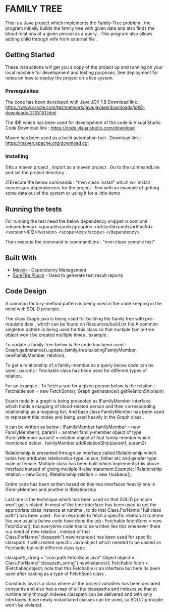 # FAMILY TREE

This is a Java project which implements the Family-Tree problem , the program initially builds the family tree with given data and
also finds the blood relations of a given person as a query .
This program also allows adding child through wife from external file .

## Getting Started

These instructions will get you a copy of the project up and running on your local machine for development and testing purposes. 
See deployment for notes on how to deploy the project on a live system.


### Prerequisites

The code has been developed with Java JDK 1.8 
Download link : https://www.oracle.com/technetwork/java/javase/downloads/jdk8-downloads-2133151.html

The IDE which has been used for development of the code is Visual Studio Code 
Download link : https://code.visualstudio.com/download

Maven has been used as a build automation tool .
Download link : https://maven.apache.org/download.cgi




### Installing

1)Its a maven project , import as a maven project .
Go to the commandLine and set the project directory .

2)Execute the below commands :
"mvn clean install" which will install neccessary dependencies for the project .
End with an example of getting some data out of the system or using it for a little demo

## Running the tests

For running the test need the below dependency snippet in pom.xml
&lt;dependency&gt;
    &lt;groupId&gt;junit&lt;/groupId&gt;
    &lt;artifactId&gt;junit&lt;/artifactId&gt;
    &lt;version&gt;4.12&lt;/version&gt;
    &lt;scope&gt;test&lt;/scope&gt;
&lt;/dependency&gt;

Then execute the command in commandLine :
"mvn clean compile test"

## Built With
* [Maven](https://maven.apache.org/) - Dependency Management
* [SureFire Plugin](https://maven.apache.org/surefire/maven-surefire-plugin/) - Used to generate test result reports

## Code Design
A common factory-method pattern is being used in the code keeping in the mind with SOLID principle .

The class Graph.java is being used for building the family tree with pre-requisite data , which can be found on Resources/build.txt file
A common singleton pattern is being used for this class so that multiple family-tree object won't be created multiple times .
example :

To update a family-tree below is the code has been used :
Graph.getInstance().update_family_tree(existingFamilyMember, newFamilyMember, relation);

To get a relationship of a family-member as a query below code can be used :
params : Fetchable class has been used for different types of relation.

For an example :
To fetch a son for a given person below is the relation :
Fetchable son = new FetchSons();
Graph.getInstance().getRelationShip(son)

Exach node in a graph is being presented as IFamilyMember interface which holds a mapping of blood-related person and their
corresponding relationship as a mapping list;
And base class FamilyMember has been used to represent this nodes and being used heavily in the Graph class .

It can be written as below :
IFamilyMember familyMember = new FamilyMember();
param1 = another family-member object of type IFamilyMember
param2 = relation object of that family member which mentioned below .
familyMember.addRelationShip(param1, param2)

Relationship is presented through an interface called IRelationship which holds two attributes relationship-type i.e son, father etc
and gender type male or female.
Multiple class has been built which implements this above interface instead of giving multiple if-else statement
Example:
IRelationship relation = new Son();
IRelationship relation = new Husband();

Entire code has been written based on this two interfaces heavily one is IFamilyMember and another is IRelationship


Last one is the technique which has been used so that SOLID principle won't get violated.
In most of the time interface has been used to get the appropriate class instance at runtime , to do that Class.ForName("full class path")
has been used .
For an example to fetch a specific relation at runtime like son usually below code have done the job :
Fetchable fetchSons = new FetchSons();
but everytime code has to be written like this whenever there is a need of new relation , instead of that Class.ForName("classpath").newInstance() has
been used for specific classpath it will created specific Java object which needed to be casted as Fetchable but with different class type .

classpath_string = "com.path.FetchSons.java"
Object object  = Class.ForName("classpath_string").newInstance();
Fetchable fetch = (Fetchable)object;
note that this Fetchable is an interface but here its been used after casting as a type of FetchSons class .

Constants.java is a class where all the project variables has been declared constants and also has a map of all the classpaths and indexes
so that at runtime only through indexes classpath can be delivered and with only interfaces those newly instantiated classes can be used, so SOLID principle 
won't be violated.




